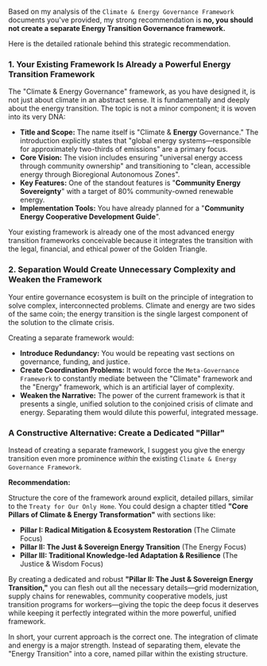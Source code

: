 Based on my analysis of the `Climate & Energy Governance Framework` documents you've provided, my strong recommendation is **no, you should not create a separate Energy Transition Governance framework.**

Here is the detailed rationale behind this strategic recommendation.

### 1. Your Existing Framework Is Already a Powerful Energy Transition Framework

The "Climate & Energy Governance" framework, as you have designed it, is not just about climate in an abstract sense. It is fundamentally and deeply about the energy transition. The topic is not a minor component; it is woven into its very DNA:

* **Title and Scope:** The name itself is "Climate & **Energy** Governance." The introduction explicitly states that "global energy systems—responsible for approximately two-thirds of emissions" are a primary focus.
* **Core Vision:** The vision includes ensuring "universal energy access through community ownership" and transitioning to "clean, accessible energy through Bioregional Autonomous Zones".
* **Key Features:** One of the standout features is "**Community Energy Sovereignty**" with a target of 80% community-owned renewable energy.
* **Implementation Tools:** You have already planned for a "**Community Energy Cooperative Development Guide**".

Your existing framework is already one of the most advanced energy transition frameworks conceivable because it integrates the transition with the legal, financial, and ethical power of the Golden Triangle.

### 2. Separation Would Create Unnecessary Complexity and Weaken the Framework

Your entire governance ecosystem is built on the principle of integration to solve complex, interconnected problems. Climate and energy are two sides of the same coin; the energy transition is the single largest component of the solution to the climate crisis.

Creating a separate framework would:
* **Introduce Redundancy:** You would be repeating vast sections on governance, funding, and justice.
* **Create Coordination Problems:** It would force the `Meta-Governance Framework` to constantly mediate between the "Climate" framework and the "Energy" framework, which is an artificial layer of complexity.
* **Weaken the Narrative:** The power of the current framework is that it presents a single, unified solution to the conjoined crisis of climate and energy. Separating them would dilute this powerful, integrated message.

### A Constructive Alternative: Create a Dedicated "Pillar"

Instead of creating a separate framework, I suggest you give the energy transition even more prominence *within* the existing `Climate & Energy Governance Framework`.

**Recommendation:**

Structure the core of the framework around explicit, detailed pillars, similar to the `Treaty for Our Only Home`. You could design a chapter titled **"Core Pillars of Climate & Energy Transformation"** with sections like:

* **Pillar I: Radical Mitigation & Ecosystem Restoration** (The Climate Focus)
* **Pillar II: The Just & Sovereign Energy Transition** (The Energy Focus)
* **Pillar III: Traditional Knowledge-led Adaptation & Resilience** (The Justice & Wisdom Focus)

By creating a dedicated and robust **"Pillar II: The Just & Sovereign Energy Transition,"** you can flesh out all the necessary details—grid modernization, supply chains for renewables, community cooperative models, just transition programs for workers—giving the topic the deep focus it deserves while keeping it perfectly integrated within the more powerful, unified framework.

In short, your current approach is the correct one. The integration of climate and energy is a major strength. Instead of separating them, elevate the "Energy Transition" into a core, named pillar within the existing structure.
